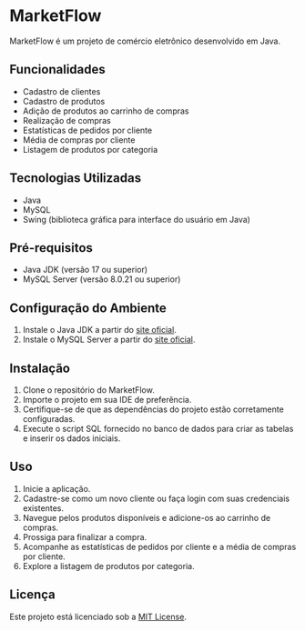 # MarketFlow

MarketFlow é um projeto de comércio eletrônico desenvolvido em Java.

## Funcionalidades

- Cadastro de clientes
- Cadastro de produtos
- Adição de produtos ao carrinho de compras
- Realização de compras
- Estatísticas de pedidos por cliente
- Média de compras por cliente
- Listagem de produtos por categoria

## Tecnologias Utilizadas

- Java
- MySQL
- Swing (biblioteca gráfica para interface do usuário em Java)

## Pré-requisitos

- Java JDK (versão 17 ou superior)
- MySQL Server (versão 8.0.21 ou superior)

## Configuração do Ambiente

1. Instale o Java JDK a partir do [site oficial](https://www.oracle.com/java/technologies/javase-jdk11-downloads.html).
2. Instale o MySQL Server a partir do [site oficial](https://dev.mysql.com/downloads/installer/).

## Instalação

1. Clone o repositório do MarketFlow.
2. Importe o projeto em sua IDE de preferência.
3. Certifique-se de que as dependências do projeto estão corretamente configuradas.
4. Execute o script SQL fornecido no banco de dados para criar as tabelas e inserir os dados iniciais.

## Uso

1. Inicie a aplicação.
2. Cadastre-se como um novo cliente ou faça login com suas credenciais existentes.
3. Navegue pelos produtos disponíveis e adicione-os ao carrinho de compras.
4. Prossiga para finalizar a compra.
5. Acompanhe as estatísticas de pedidos por cliente e a média de compras por cliente.
6. Explore a listagem de produtos por categoria.

## Licença

Este projeto está licenciado sob a [MIT License](https://opensource.org/licenses/MIT).
